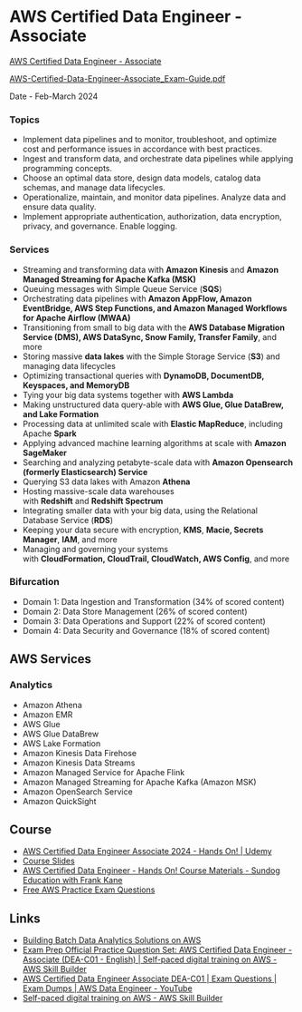 # AWS Certified Data Engineer - Associate

[AWS Certified Data Engineer - Associate](https://aws.amazon.com/certification/certified-data-engineer-associate/)

[AWS-Certified-Data-Engineer-Associate\_Exam-Guide.pdf](https://d1.awsstatic.com/training-and-certification/docs-data-engineer-associate/AWS-Certified-Data-Engineer-Associate_Exam-Guide.pdf)

Date - Feb-March 2024

### Topics

- Implement data pipelines and to monitor, troubleshoot, and optimize cost and performance issues in accordance with best practices.
- Ingest and transform data, and orchestrate data pipelines while applying programming concepts.
- Choose an optimal data store, design data models, catalog data schemas, and manage data lifecycles.
- Operationalize, maintain, and monitor data pipelines. Analyze data and ensure data quality.
- Implement appropriate authentication, authorization, data encryption, privacy, and governance. Enable logging.

### Services

- Streaming and transforming data with **Amazon Kinesis** and **Amazon Managed Streaming for Apache Kafka (MSK)**
- Queuing messages with Simple Queue Service (**SQS**)
- Orchestrating data pipelines with **Amazon AppFlow, Amazon EventBridge, AWS Step Functions, and Amazon Managed Workflows for Apache Airflow (MWAA)**
- Transitioning from small to big data with the **AWS Database Migration Service (DMS), AWS DataSync, Snow Family, Transfer Family**, and more
- Storing massive **data lakes** with the Simple Storage Service (**S3**) and managing data lifecycles
- Optimizing transactional queries with **DynamoDB, DocumentDB, Keyspaces, and MemoryDB**
- Tying your big data systems together with **AWS Lambda**
- Making unstructured data query-able with **AWS Glue, Glue DataBrew, and Lake Formation**
- Processing data at unlimited scale with **Elastic MapReduce**, including Apache **Spark**
- Applying advanced machine learning algorithms at scale with **Amazon SageMaker**
- Searching and analyzing petabyte-scale data with **Amazon Opensearch (formerly Elasticsearch) Service**
- Querying S3 data lakes with Amazon **Athena**
- Hosting massive-scale data warehouses with **Redshift** and **Redshift Spectrum**
- Integrating smaller data with your big data, using the Relational Database Service (**RDS**)
- Keeping your data secure with encryption, **KMS**, **Macie, Secrets Manager**, **IAM**, and more
- Managing and governing your systems with **CloudFormation, CloudTrail, CloudWatch, AWS Config**, and more

### Bifurcation

- Domain 1: Data Ingestion and Transformation (34% of scored content)
- Domain 2: Data Store Management (26% of scored content)
- Domain 3: Data Operations and Support (22% of scored content)
- Domain 4: Data Security and Governance (18% of scored content)

## AWS Services

### Analytics

- Amazon Athena
- Amazon EMR
- AWS Glue
- AWS Glue DataBrew
- AWS Lake Formation
- Amazon Kinesis Data Firehose
- Amazon Kinesis Data Streams
- Amazon Managed Service for Apache Flink
- Amazon Managed Streaming for Apache Kafka (Amazon MSK)
- Amazon OpenSearch Service
- Amazon QuickSight

## Course

- [AWS Certified Data Engineer Associate 2024 - Hands On! | Udemy](https://www.udemy.com/course/aws-data-engineer/)
- [Course Slides](https://dw9ne0o7jcasn.cloudfront.net/AWSDataEngineer/AWSCertifiedDataEngineerSlides.pdf)
- [AWS Certified Data Engineer - Hands On! Course Materials - Sundog Education with Frank Kane](https://www.sundog-education.com/aws-data-engineer/)
- [Free AWS Practice Exam Questions](https://digitalcloud.training/free-aws-practice-exam-questions/)

## Links

- [Building Batch Data Analytics Solutions on AWS](https://aws.amazon.com/training/classroom/building-batch-data-analytics-solutions-on-aws/)
- [Exam Prep Official Practice Question Set: AWS Certified Data Engineer - Associate (DEA-C01 - English) | Self-paced digital training on AWS - AWS Skill Builder](https://explore.skillbuilder.aws/learn/course/external/view/elearning/16985/aws-certified-data-engineer-associate-official-practice-question-set-dea-c01-english)
- [AWS Certified Data Engineer Associate DEA-C01 | Exam Questions | Exam Dumps | AWS Data Engineer - YouTube](https://www.youtube.com/watch?v=95k6eSe9alE)
- [Self-paced digital training on AWS - AWS Skill Builder](https://explore.skillbuilder.aws/learn/course/external/view/elearning/18546/exam-prep-standard-course-aws-certified-data-engineer-associate-dea-c01?trk=e6934e10-170d-4c94-bf7b-b88f95ed0f47&sc_channel=el)
